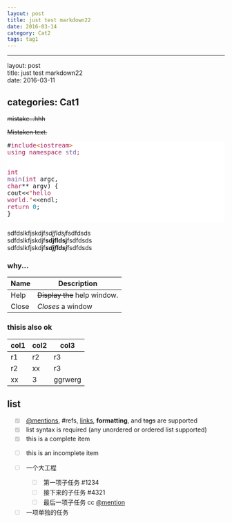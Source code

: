 ```yaml
---
layout: post
title: just test markdown22
date: 2016-03-14
category: Cat2
tags: tag1
---
```


<html>
<head>
<title>MarkdownPad Document</title>
<meta http-equiv="Content-Type" content="text/html; charset=utf-8" />
<style type="text/css">
/* GitHub stylesheet for MarkdownPad (http://markdownpad.com) */
/* Author: Nicolas Hery - http://nicolashery.com */
/* Version: b13fe65ca28d2e568c6ed5d7f06581183df8f2ff */
/* Source: https://github.com/nicolahery/markdownpad-github */

/* RESET
=============================================================================*/

html, body, div, span, applet, object, iframe, h1, h2, h3, h4, h5, h6, p, blockquote, pre, a, abbr, acronym, address, big, cite, code, del, dfn, em, img, ins, kbd, q, s, samp, small, strike, strong, sub, sup, tt, var, b, u, i, center, dl, dt, dd, ol, ul, li, fieldset, form, label, legend, table, caption, tbody, tfoot, thead, tr, th, td, article, aside, canvas, details, embed, figure, figcaption, footer, header, hgroup, menu, nav, output, ruby, section, summary, time, mark, audio, video {
  margin: 0;
  padding: 0;
  border: 0;
}

/* BODY
=============================================================================*/

body {
  font-family: Helvetica, arial, freesans, clean, sans-serif;
  font-size: 14px;
  line-height: 1.6;
  color: #333;
  background-color: #fff;
  padding: 20px;
  max-width: 960px;
  margin: 0 auto;
}

body>*:first-child {
  margin-top: 0 !important;
}

body>*:last-child {
  margin-bottom: 0 !important;
}

/* BLOCKS
=============================================================================*/

p, blockquote, ul, ol, dl, table, pre {
  margin: 15px 0;
}

/* HEADERS
=============================================================================*/

h1, h2, h3, h4, h5, h6 {
  margin: 20px 0 10px;
  padding: 0;
  font-weight: bold;
  -webkit-font-smoothing: antialiased;
}

h1 tt, h1 code, h2 tt, h2 code, h3 tt, h3 code, h4 tt, h4 code, h5 tt, h5 code, h6 tt, h6 code {
  font-size: inherit;
}

h1 {
  font-size: 28px;
  color: #000;
}

h2 {
  font-size: 24px;
  border-bottom: 1px solid #ccc;
  color: #000;
}

h3 {
  font-size: 18px;
}

h4 {
  font-size: 16px;
}

h5 {
  font-size: 14px;
}

h6 {
  color: #777;
  font-size: 14px;
}

body>h2:first-child, body>h1:first-child, body>h1:first-child+h2, body>h3:first-child, body>h4:first-child, body>h5:first-child, body>h6:first-child {
  margin-top: 0;
  padding-top: 0;
}

a:first-child h1, a:first-child h2, a:first-child h3, a:first-child h4, a:first-child h5, a:first-child h6 {
  margin-top: 0;
  padding-top: 0;
}

h1+p, h2+p, h3+p, h4+p, h5+p, h6+p {
  margin-top: 10px;
}

/* LINKS
=============================================================================*/

a {
  color: #4183C4;
  text-decoration: none;
}

a:hover {
  text-decoration: underline;
}

/* LISTS
=============================================================================*/

ul, ol {
  padding-left: 30px;
}

ul li > :first-child, 
ol li > :first-child, 
ul li ul:first-of-type, 
ol li ol:first-of-type, 
ul li ol:first-of-type, 
ol li ul:first-of-type {
  margin-top: 0px;
}

ul ul, ul ol, ol ol, ol ul {
  margin-bottom: 0;
}

dl {
  padding: 0;
}

dl dt {
  font-size: 14px;
  font-weight: bold;
  font-style: italic;
  padding: 0;
  margin: 15px 0 5px;
}

dl dt:first-child {
  padding: 0;
}

dl dt>:first-child {
  margin-top: 0px;
}

dl dt>:last-child {
  margin-bottom: 0px;
}

dl dd {
  margin: 0 0 15px;
  padding: 0 15px;
}

dl dd>:first-child {
  margin-top: 0px;
}

dl dd>:last-child {
  margin-bottom: 0px;
}

/* CODE
=============================================================================*/

pre, code, tt {
  font-size: 12px;
  font-family: Consolas, "Liberation Mono", Courier, monospace;
}

code, tt {
  margin: 0 0px;
  padding: 0px 0px;
  white-space: nowrap;
  border: 1px solid #eaeaea;
  background-color: #f8f8f8;
  border-radius: 3px;
}

pre>code {
  margin: 0;
  padding: 0;
  white-space: pre;
  border: none;
  background: transparent;
}

pre {
  background-color: #f8f8f8;
  border: 1px solid #ccc;
  font-size: 13px;
  line-height: 19px;
  overflow: auto;
  padding: 6px 10px;
  border-radius: 3px;
}

pre code, pre tt {
  background-color: transparent;
  border: none;
}

kbd {
    -moz-border-bottom-colors: none;
    -moz-border-left-colors: none;
    -moz-border-right-colors: none;
    -moz-border-top-colors: none;
    background-color: #DDDDDD;
    background-image: linear-gradient(#F1F1F1, #DDDDDD);
    background-repeat: repeat-x;
    border-color: #DDDDDD #CCCCCC #CCCCCC #DDDDDD;
    border-image: none;
    border-radius: 2px 2px 2px 2px;
    border-style: solid;
    border-width: 1px;
    font-family: "Helvetica Neue",Helvetica,Arial,sans-serif;
    line-height: 10px;
    padding: 1px 4px;
}

/* QUOTES
=============================================================================*/

blockquote {
  border-left: 4px solid #DDD;
  padding: 0 15px;
  color: #777;
}

blockquote>:first-child {
  margin-top: 0px;
}

blockquote>:last-child {
  margin-bottom: 0px;
}

/* HORIZONTAL RULES
=============================================================================*/

hr {
  clear: both;
  margin: 15px 0;
  height: 0px;
  overflow: hidden;
  border: none;
  background: transparent;
  border-bottom: 4px solid #ddd;
  padding: 0;
}

/* TABLES
=============================================================================*/

table th {
  font-weight: bold;
}

table th, table td {
  border: 1px solid #ccc;
  padding: 6px 13px;
}

table tr {
  border-top: 1px solid #ccc;
  background-color: #fff;
}

table tr:nth-child(2n) {
  background-color: #f8f8f8;
}

/* IMAGES
=============================================================================*/

img {
  max-width: 100%
}
</style>
<style type="text/css">
.highlight  { background: #ffffff; }
.highlight .c { color: #999988; font-style: italic } /* Comment */
.highlight .err { color: #a61717; background-color: #e3d2d2 } /* Error */
.highlight .k { font-weight: bold } /* Keyword */
.highlight .o { font-weight: bold } /* Operator */
.highlight .cm { color: #999988; font-style: italic } /* Comment.Multiline */
.highlight .cp { color: #999999; font-weight: bold } /* Comment.Preproc */
.highlight .c1 { color: #999988; font-style: italic } /* Comment.Single */
.highlight .cs { color: #999999; font-weight: bold; font-style: italic } /* Comment.Special */
.highlight .gd { color: #000000; background-color: #ffdddd } /* Generic.Deleted */
.highlight .gd .x { color: #000000; background-color: #ffaaaa } /* Generic.Deleted.Specific */
.highlight .ge { font-style: italic } /* Generic.Emph */
.highlight .gr { color: #aa0000 } /* Generic.Error */
.highlight .gh { color: #999999 } /* Generic.Heading */
.highlight .gi { color: #000000; background-color: #ddffdd } /* Generic.Inserted */
.highlight .gi .x { color: #000000; background-color: #aaffaa } /* Generic.Inserted.Specific */
.highlight .go { color: #888888 } /* Generic.Output */
.highlight .gp { color: #555555 } /* Generic.Prompt */
.highlight .gs { font-weight: bold } /* Generic.Strong */
.highlight .gu { color: #aaaaaa } /* Generic.Subheading */
.highlight .gt { color: #aa0000 } /* Generic.Traceback */
.highlight .kc { font-weight: bold } /* Keyword.Constant */
.highlight .kd { font-weight: bold } /* Keyword.Declaration */
.highlight .kp { font-weight: bold } /* Keyword.Pseudo */
.highlight .kr { font-weight: bold } /* Keyword.Reserved */
.highlight .kt { color: #445588; font-weight: bold } /* Keyword.Type */
.highlight .m { color: #009999 } /* Literal.Number */
.highlight .s { color: #d14 } /* Literal.String */
.highlight .na { color: #008080 } /* Name.Attribute */
.highlight .nb { color: #0086B3 } /* Name.Builtin */
.highlight .nc { color: #445588; font-weight: bold } /* Name.Class */
.highlight .no { color: #008080 } /* Name.Constant */
.highlight .ni { color: #800080 } /* Name.Entity */
.highlight .ne { color: #990000; font-weight: bold } /* Name.Exception */
.highlight .nf { color: #990000; font-weight: bold } /* Name.Function */
.highlight .nn { color: #555555 } /* Name.Namespace */
.highlight .nt { color: #000080 } /* Name.Tag */
.highlight .nv { color: #008080 } /* Name.Variable */
.highlight .ow { font-weight: bold } /* Operator.Word */
.highlight .w { color: #bbbbbb } /* Text.Whitespace */
.highlight .mf { color: #009999 } /* Literal.Number.Float */
.highlight .mh { color: #009999 } /* Literal.Number.Hex */
.highlight .mi { color: #009999 } /* Literal.Number.Integer */
.highlight .mo { color: #009999 } /* Literal.Number.Oct */
.highlight .sb { color: #d14 } /* Literal.String.Backtick */
.highlight .sc { color: #d14 } /* Literal.String.Char */
.highlight .sd { color: #d14 } /* Literal.String.Doc */
.highlight .s2 { color: #d14 } /* Literal.String.Double */
.highlight .se { color: #d14 } /* Literal.String.Escape */
.highlight .sh { color: #d14 } /* Literal.String.Heredoc */
.highlight .si { color: #d14 } /* Literal.String.Interpol */
.highlight .sx { color: #d14 } /* Literal.String.Other */
.highlight .sr { color: #009926 } /* Literal.String.Regex */
.highlight .s1 { color: #d14 } /* Literal.String.Single */
.highlight .ss { color: #990073 } /* Literal.String.Symbol */
.highlight .bp { color: #999999 } /* Name.Builtin.Pseudo */
.highlight .vc { color: #008080 } /* Name.Variable.Class */
.highlight .vg { color: #008080 } /* Name.Variable.Global */
.highlight .vi { color: #008080 } /* Name.Variable.Instance */
.highlight .il { color: #009999 } /* Literal.Number.Integer.Long */
.pl-c {
    color: #969896;
}

.pl-c1,.pl-mdh,.pl-mm,.pl-mp,.pl-mr,.pl-s1 .pl-v,.pl-s3,.pl-sc,.pl-sv {
    color: #0086b3;
}

.pl-e,.pl-en {
    color: #795da3;
}

.pl-s1 .pl-s2,.pl-smi,.pl-smp,.pl-stj,.pl-vo,.pl-vpf {
    color: #333;
}

.pl-ent {
    color: #63a35c;
}

.pl-k,.pl-s,.pl-st {
    color: #a71d5d;
}

.pl-pds,.pl-s1,.pl-s1 .pl-pse .pl-s2,.pl-sr,.pl-sr .pl-cce,.pl-sr .pl-sra,.pl-sr .pl-sre,.pl-src,.pl-v {
    color: #df5000;
}

.pl-id {
    color: #b52a1d;
}

.pl-ii {
    background-color: #b52a1d;
    color: #f8f8f8;
}

.pl-sr .pl-cce {
    color: #63a35c;
    font-weight: bold;
}

.pl-ml {
    color: #693a17;
}

.pl-mh,.pl-mh .pl-en,.pl-ms {
    color: #1d3e81;
    font-weight: bold;
}

.pl-mq {
    color: #008080;
}

.pl-mi {
    color: #333;
    font-style: italic;
}

.pl-mb {
    color: #333;
    font-weight: bold;
}

.pl-md,.pl-mdhf {
    background-color: #ffecec;
    color: #bd2c00;
}

.pl-mdht,.pl-mi1 {
    background-color: #eaffea;
    color: #55a532;
}

.pl-mdr {
    color: #795da3;
    font-weight: bold;
}

.pl-mo {
    color: #1d3e81;
}
.task-list {
padding-left:10px;
margin-bottom:0;
}

.task-list li {
    margin-left: 20px;
}

.task-list-item {
list-style-type:none;
padding-left:10px;
}

.task-list-item label {
font-weight:400;
}

.task-list-item.enabled label {
cursor:pointer;
}

.task-list-item+.task-list-item {
margin-top:3px;
}

.task-list-item-checkbox {
display:inline-block;
margin-left:-20px;
margin-right:3px;
vertical-align:1px;
}
</style>
</head>
<body>
<hr>

<p>layout: post<br>
title:  just test markdown22<br>
date:   2016-03-11</p>

<h2>categories: Cat1</h2>

<p><del>mistake...hhh</del></p>

<p><del>Mistaken text.</del></p>

<div class="highlight highlight-source-c++"><pre>#<span class="pl-k">include</span><span class="pl-s"><span class="pl-pds">&lt;</span>iostream<span class="pl-pds">&gt;</span></span>
<span class="pl-k">using</span> <span class="pl-k">namespace</span> <span class="pl-en">std</span><span class="pl-k">;</span>

<span class="pl-k">int</span> <span class="pl-en">main</span>(<span class="pl-k">int</span> argc, <span class="pl-k">char</span>** argv)
{
  cout&lt;&lt;<span class="pl-s"><span class="pl-pds">"</span>hello world.<span class="pl-pds">"</span></span>&lt;&lt;endl;
  <span class="pl-k">return</span> <span class="pl-c1">0</span>;
}</pre></div>

<p>sdfdslkfjskdjf<em>sdjfldsj</em>fsdfdsds<br>
sdfdslkfjskdjf<strong>sdjfldsj</strong>fsdfdsds<br>
sdfdslkfjskdjf<strong><em>sdjfldsj</em></strong>fsdfdsds</p>

<h3>why...</h3>

<table>
<thead>
<tr>
<th>Name</th>
<th>Description</th>
</tr>
</thead>
<tbody>
<tr>
<td>Help</td>
<td>
<del>Display the</del> help window.</td>
</tr>
<tr>
<td>Close</td>
<td>
<em>Closes</em> a window</td>
</tr>
</tbody>
</table>

<h3>thisis also ok</h3>

<table>
<thead>
<tr>
<th>col1</th>
<th>col2</th>
<th>col3</th>
</tr>
</thead>
<tbody>
<tr>
<td>r1</td>
<td>r2</td>
<td>r3</td>
</tr>
<tr>
<td>r2</td>
<td>xx</td>
<td>r3</td>
</tr>
<tr>
<td>xx</td>
<td>3</td>
<td>ggrwerg</td>
</tr>
</tbody>
</table>

<h2>list</h2>

<ul class="task-list">
<li class="task-list-item">
<input type="checkbox" class="task-list-item-checkbox" checked disabled> <a href="https://help.github.com/articles/basic-writing-and-formatting-syntax/#mentioning-users-and-teams" class="user-mention">@mentions</a>, #refs, <a href="">links</a>, <strong>formatting</strong>, and <del>tags</del> are supported</li>
<li class="task-list-item">
<input type="checkbox" class="task-list-item-checkbox" checked disabled> list syntax is required (any unordered or ordered list supported)</li>
<li class="task-list-item">
<input type="checkbox" class="task-list-item-checkbox" checked disabled> this is a complete item</li>
<li class="task-list-item"><p><input type="checkbox" class="task-list-item-checkbox" disabled> this is an incomplete item</p></li>
<li class="task-list-item">
<p><input type="checkbox" class="task-list-item-checkbox" disabled> 一个大工程</p>

<ul class="task-list">
<li class="task-list-item">
<input type="checkbox" class="task-list-item-checkbox" disabled> 第一项子任务 #1234</li>
<li class="task-list-item">
<input type="checkbox" class="task-list-item-checkbox" disabled> 接下来的子任务 #4321</li>
<li class="task-list-item">
<input type="checkbox" class="task-list-item-checkbox" disabled> 最后一项子任务 cc <a href="https://help.github.com/articles/basic-writing-and-formatting-syntax/#mentioning-users-and-teams" class="user-mention">@mention</a>
</li>
</ul>
</li>
<li class="task-list-item">
<input type="checkbox" class="task-list-item-checkbox" disabled> 一项单独的任务</li>
</ul>
</body>
</html>
<!-- This document was created with MarkdownPad, the Markdown editor for Windows (http://markdownpad.com) -->

